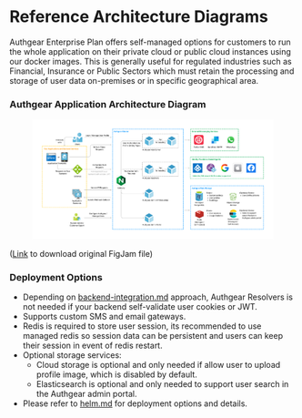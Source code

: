 # Reference Architecture Diagrams

Authgear Enterprise Plan offers self-managed options for customers to run the whole application on their private cloud or public cloud instances using our docker images. This is generally useful for regulated industries such as Financial, Insurance or Public Sectors which must retain the processing and storage of user data on-premises or in specific geographical area.

### Authgear Application Architecture Diagram

<figure><img src="../../.gitbook/assets/authgear-app-arch.png" alt=""><figcaption></figcaption></figure>

([Link](https://oursky.notion.site/Authgear-Reference-Architecture-Public-Page-099f15d621784f9299c86a6dcf55bade) to download original FigJam file)

### Deployment Options

* Depending on [backend-integration.md](../../get-started/backend-api/backend-integration.md "mention") approach, Authgear Resolvers is not needed if your backend self-validate user cookies or JWT.
* Supports custom SMS and email gateways.
* Redis is required to store user session, its recommended to use managed redis so session data can be persistent and users can keep their session in event of redis restart.
* Optional storage services:
  * Cloud storage is optional and only needed if allow user to upload profile image, which is disabled by default.
  * Elasticsearch is optional and only needed to support user search in the Authgear admin portal.
* Please refer to [helm.md](../helm.md "mention") for deployment options and details.
